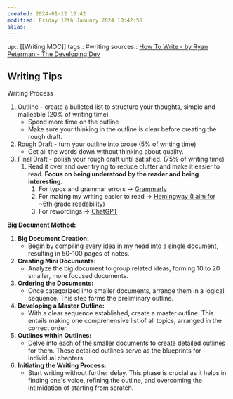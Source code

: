 ```yaml
---
created: 2024-01-12 10:42
modified: Friday 12th January 2024 10:42:58
alias:
---
```

up::  [[Writing MOC]]
tags:: #writing
sources:: [How To Write - by Ryan Peterman - The Developing Dev](https://www.developing.dev/p/how-to-write)

## Writing Tips

Writing Process
1. Outline - create a bulleted list to structure your thoughts, simple and malleable (20% of writing time)
	- Spend more time on the outline
	- Make sure your thinking in the outline is clear before creating the rough draft.
2. Rough Draft - turn your outline into prose (5% of writing time)
	- Get all the words down without thinking about quality.
3. Final Draft - polish your rough draft until satisfied. (75% of writing time)
	1. Read it over and over trying to reduce clutter and make it easier to read. **Focus on being understood by the reader and being interesting.**
		1. For typos and grammar errors → [Grammarly](https://www.grammarly.com/)
		2. For making my writing easier to read → [Hemingway (I aim for ~6th grade readability)](https://hemingwayapp.com/)
		3. For rewordings → [ChatGPT](https://chat.openai.com/)

**Big Document Method:**
1. **Big Document Creation:**
   - Begin by compiling every idea in my head into a single document, resulting in 50-100 pages of notes.
2. **Creating Mini Documents:**
   - Analyze the big document to group related ideas, forming 10 to 20 smaller, more focused documents.
3. **Ordering the Documents:**
   - Once categorized into smaller documents, arrange them in a logical sequence. This step forms the preliminary outline.
4. **Developing a Master Outline:**
   - With a clear sequence established, create a master outline. This entails making one comprehensive list of all topics, arranged in the correct order.
5. **Outlines within Outlines:**
   - Delve into each of the smaller documents to create detailed outlines for them. These detailed outlines serve as the blueprints for individual chapters.
6. **Initiating the Writing Process:**
   - Start writing without further delay. This phase is crucial as it helps in finding one's voice, refining the outline, and overcoming the intimidation of starting from scratch.
